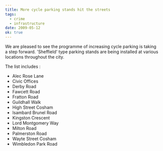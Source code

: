 ```yaml
---
title: More cycle parking stands hit the streets
tags:
  - crime
  - infrastructure
date: 2009-05-12
ok: true
---
```


We are pleased to see the programme of increasing cycle parking is taking a step forward. 'Sheffield' type parking stands are being installed at various locations throughout the city.

The list includes :

* Alec Rose Lane
* Civic Offices
* Derby Road
* Fawcett Road
* Fratton Road
* Guildhall Walk
* High Street Cosham
* Isambard Brunel Road
* Kingston Crescent
* Lord Montgomery Way
* Milton Road
* Palmerston Road
* Wayte Street Cosham
* Wimbledon Park Road

